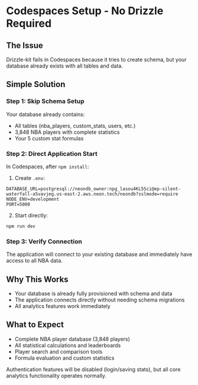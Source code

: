 # Codespaces Setup - No Drizzle Required

## The Issue
Drizzle-kit fails in Codespaces because it tries to create schema, but your database already exists with all tables and data.

## Simple Solution

### Step 1: Skip Schema Setup
Your database already contains:
- All tables (nba_players, custom_stats, users, etc.)
- 3,848 NBA players with complete statistics
- Your 5 custom stat formulas

### Step 2: Direct Application Start

In Codespaces, after `npm install`:

1. Create `.env`:
```
DATABASE_URL=postgresql://neondb_owner:npg_lasou4KL5Sci@ep-silent-waterfall-a5vavjeg.us-east-2.aws.neon.tech/neondb?sslmode=require
NODE_ENV=development
PORT=5000
```

2. Start directly:
```bash
npm run dev
```

### Step 3: Verify Connection
The application will connect to your existing database and immediately have access to all NBA data.

## Why This Works
- Your database is already fully provisioned with schema and data
- The application connects directly without needing schema migrations
- All analytics features work immediately

## What to Expect
- Complete NBA player database (3,848 players)
- All statistical calculations and leaderboards
- Player search and comparison tools
- Formula evaluation and custom statistics

Authentication features will be disabled (login/saving stats), but all core analytics functionality operates normally.